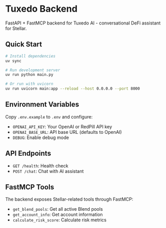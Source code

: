 # Tuxedo Backend

FastAPI + FastMCP backend for Tuxedo AI - conversational DeFi assistant for Stellar.

## Quick Start

```bash
# Install dependencies
uv sync

# Run development server
uv run python main.py

# Or run with uvicorn
uv run uvicorn main:app --reload --host 0.0.0.0 --port 8000
```

## Environment Variables

Copy `.env.example` to `.env` and configure:

- `OPENAI_API_KEY`: Your OpenAI or RedPill API key
- `OPENAI_BASE_URL`: API base URL (defaults to OpenAI)
- `DEBUG`: Enable debug mode

## API Endpoints

- `GET /health`: Health check
- `POST /chat`: Chat with AI assistant

## FastMCP Tools

The backend exposes Stellar-related tools through FastMCP:

- `get_blend_pools`: Get all active Blend pools
- `get_account_info`: Get account information
- `calculate_risk_score`: Calculate risk metrics